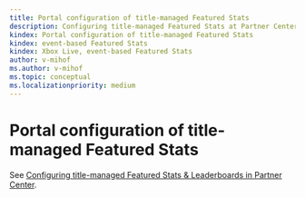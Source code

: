 ```yaml
---
title: Portal configuration of title-managed Featured Stats
description: Configuring title-managed Featured Stats at Partner Center.
kindex: Portal configuration of title-managed Featured Stats
kindex: event-based Featured Stats
kindex: Xbox Live, event-based Featured Stats
author: v-mihof
ms.author: v-mihof
ms.topic: conceptual
ms.localizationpriority: medium
---
```


# Portal configuration of title-managed Featured Stats

See [Configuring title-managed Featured Stats & Leaderboards in Partner Center](../../title-managed/config/live-tm-leaderboards-portal.md).
